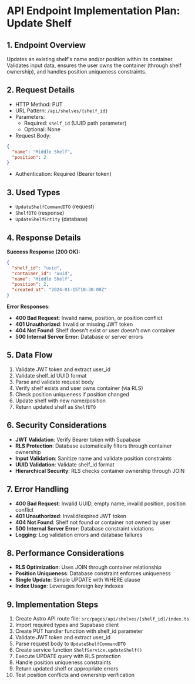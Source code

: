 # API Endpoint Implementation Plan: Update Shelf

## 1. Endpoint Overview
Updates an existing shelf's name and/or position within its container. Validates input data, ensures the user owns the container (through shelf ownership), and handles position uniqueness constraints.

## 2. Request Details
- HTTP Method: PUT
- URL Pattern: `/api/shelves/{shelf_id}`
- Parameters:
  - Required: `shelf_id` (UUID path parameter)
  - Optional: None
- Request Body:
```json
{
  "name": "Middle Shelf",
  "position": 2
}
```
- Authentication: Required (Bearer token)

## 3. Used Types
- `UpdateShelfCommandDTO` (request)
- `ShelfDTO` (response)
- `UpdateShelfEntity` (database)

## 4. Response Details
**Success Response (200 OK):**
```json
{
  "shelf_id": "uuid",
  "container_id": "uuid",
  "name": "Middle Shelf",
  "position": 2,
  "created_at": "2024-01-15T10:30:00Z"
}
```

**Error Responses:**
- **400 Bad Request**: Invalid name, position, or position conflict
- **401 Unauthorized**: Invalid or missing JWT token
- **404 Not Found**: Shelf doesn't exist or user doesn't own container
- **500 Internal Server Error**: Database or server errors

## 5. Data Flow
1. Validate JWT token and extract user_id
2. Validate shelf_id UUID format
3. Parse and validate request body
4. Verify shelf exists and user owns container (via RLS)
5. Check position uniqueness if position changed
6. Update shelf with new name/position
7. Return updated shelf as `ShelfDTO`

## 6. Security Considerations
- **JWT Validation**: Verify Bearer token with Supabase
- **RLS Protection**: Database automatically filters through container ownership
- **Input Validation**: Sanitize name and validate position constraints
- **UUID Validation**: Validate shelf_id format
- **Hierarchical Security**: RLS checks container ownership through JOIN

## 7. Error Handling
- **400 Bad Request**: Invalid UUID, empty name, invalid position, position conflict
- **401 Unauthorized**: Invalid/expired JWT token
- **404 Not Found**: Shelf not found or container not owned by user
- **500 Internal Server Error**: Database constraint violations
- **Logging**: Log validation errors and database failures

## 8. Performance Considerations
- **RLS Optimization**: Uses JOIN through container relationship
- **Position Uniqueness**: Database constraint enforces uniqueness
- **Single Update**: Simple UPDATE with WHERE clause
- **Index Usage**: Leverages foreign key indexes

## 9. Implementation Steps
1. Create Astro API route file: `src/pages/api/shelves/[shelf_id]/index.ts`
2. Import required types and Supabase client
3. Create PUT handler function with shelf_id parameter
4. Validate JWT token and extract user_id
5. Parse request body to `UpdateShelfCommandDTO`
6. Create service function `ShelfService.updateShelf()`
7. Execute UPDATE query with RLS protection
8. Handle position uniqueness constraints
9. Return updated shelf or appropriate errors
10. Test position conflicts and ownership verification 